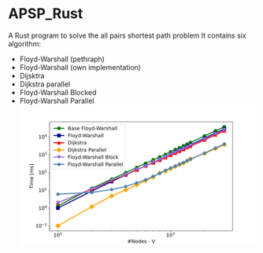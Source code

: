 # APSP_Rust
A Rust program to solve the all pairs shortest path problem
It contains six algorithm:
- Floyd-Warshall (pethraph)
- Floyd-Warshall (own implementation)
- Dijsktra
- Dijkstra parallel
- Floyd-Warshall Blocked
- Floyd-Warshall Parallel
![Averega Runtime different algorithms](https://github.com/brijn02/APSP_Rust/blob/main/images_dense/dense_all_loglog-1.png)
